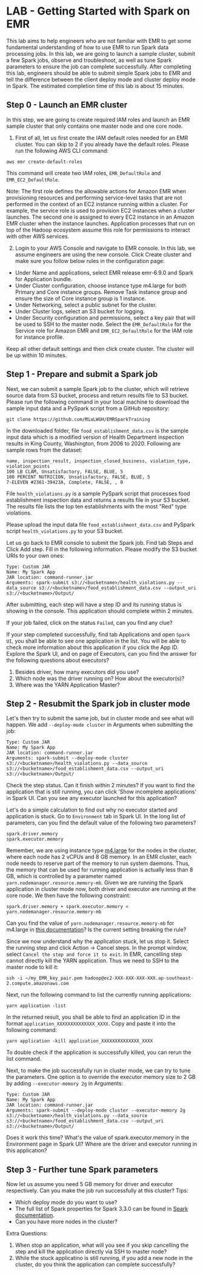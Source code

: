 # LAB - Getting Started with Spark on EMR
This lab aims to help engineers who are not familiar with EMR to get some fundamental understanding of how to use EMR to run Spark data processing jobs. In this lab, we are going to launch a sample cluster, submit a few Spark jobs, observe and troubleshoot, as well as tune Spark parameters to ensure the job can complete successfully. After completing this lab, engineers should be able to submit simple Spark jobs to EMR and tell the difference between the client deploy mode and cluster deploy mode in Spark. The estimated completion time of this lab is about 15 minutes. 

## Step 0 - Launch an EMR cluster
In this step, we are going to create required IAM roles and launch an EMR sample cluster that only contains one master node and one core node. 

1. First of all, let us first create the IAM default roles needed for an EMR cluster. You can skip to 2 if you already have the default roles. Please run the following AWS CLI command:
```
aws emr create-default-roles
```
This command will create two IAM roles, `EMR_DefaultRole` and `EMR_EC2_DefaultRole`. 

Note: The first role defines the allowable actions for Amazon EMR when provisioning resources and performing service-level tasks that are not       performed in the context of an EC2 instance running within a cluster. For example, the service role is used to provision EC2 instances when a cluster launches. The second one is assigned to every EC2 instance in an Amazon EMR cluster when the instance launches. Application processes that run on top of the Hadoop ecosystem assume this role for permissions to interact with other AWS services.

2. Login to your AWS Console and navigate to EMR console. In this lab, we assume engineers are using the new console. Click Create cluster and make sure you follow below rules in the configuration page:
  + Under Name and applications, select EMR release emr-6.9.0 and Spark for Application bundle.
  + Under Cluster configuration, choose instance type m4.large for both Primary and Core instance groups. Remove Task instance group and ensure the size of Core instance group is 1 instance.
  + Under Networking, select a public subnet for the cluster.
  + Under Cluster logs, select an S3 bucket for logging. 
  + Under Security configuration and permissions, select a key pair that will be used to SSH to the master node. Select the `EMR_DefaultRole` for the Service role for Amazon EMR and `EMR_EC2_DefaultRole` for the IAM role for instance profile.
  
Keep all other default settings and then click create cluster. The cluster will be up within 10 minutes. 
  
## Step 1 - Prepare and submit a Spark job
Next, we can submit a sample Spark job to the cluster, which will retrieve source data from S3 bucket, process and return results file to S3 bucket. Please run the following command in your local machine to download the sample input data and a PySpark script from a GitHub repository:
```
git clone https://github.com/MiaLWGH/EMRSparkTraining
```
In the downloaded folder, file `food_establishment_data.csv` is the sample input data which is a modified version of Health Department inspection results in King County, Washington, from 2006 to 2020. Following are sample rows from the dataset:
```
name, inspection_result, inspection_closed_business, violation_type, violation_points
100 LB CLAM, Unsatisfactory, FALSE, BLUE, 5
100 PERCENT NUTRICION, Unsatisfactory, FALSE, BLUE, 5
7-ELEVEN #2361-39423A, Complete, FALSE, , 0
```
File `health_violations.py` is a sample PySpark script that processes food establishment inspection data and returns a results file in your S3 bucket. The results file lists the top ten establishments with the most "Red" type violations.

Please upload the input data file `food_establishment_data.csv` and PySpark script `health_violations.py` to your S3 bucket. 

Let us go back to EMR console to submit the Spark job. Find tab Steps and Click Add step. Fill in the following information. Please modify the S3 bucket URIs to your own ones:
```
Type: Custom JAR
Name: My Spark App
JAR location: command-runner.jar
Arguments: spark-submit s3://<bucketname>/health_violations.py --data_source s3://<bucketname>/food_establishment_data.csv --output_uri s3://<bucketname>/Output/
```
After submitting, each step will have a step ID and its running status is showing in the console. This application should complete within 2 minutes. 

If your job failed, click on the status `Failed`, can you find any clue?

If your step completed successfully, find tab Applications and open `Spark UI`, you shall be able to see one application in the list. You will be able to check more information about this application if you click the App ID. Explore the Spark UI, and on page of Executors, can you find the answer for the following questions about executors?
1. Besides driver, how many executors did you use?
2. Which node was the driver running on? How about the executor(s)?
3. Where was the YARN Application Master?

## Step 2 - Resubmit the Spark job in cluster mode
Let's then try to submit the same job, but in cluster mode and see what will happen. We add `--deploy-mode cluster` in Arguments when submitting the job:
```
Type: Custom JAR
Name: My Spark App
JAR location: command-runner.jar
Arguments: spark-submit --deploy-mode cluster s3://<bucketname>/health_violations.py --data_source s3://<bucketname>/food_establishment_data.csv --output_uri s3://<bucketname>/Output/
```
Check the step status. Can it finish within 2 minutes? If you want to find the application that is still running, you can click 'Show incomplete applications' in Spark UI. Can you see any executor launched for this application?

Let's do a simple calculation to find out why no executor started and application is stuck. Go to `Environment` tab in Spark UI. In the long list of parameters, can you find the default value of the following two parameters?
```
spark.driver.memory
spark.executor.memory
```
Remember, we are using instance type [m4.large](https://aws.amazon.com/ec2/instance-types/) for the nodes in the cluster, where each node has 2 vCPUs and 8 GB memory. In an EMR cluster, each node needs to reserve part of the memory to run system daemons. Thus, the memory that can be used for running application is actually less than 8 GB, which is controlled by a parameter named `yarn.nodemanager.resource.memory-mb`. Given we are running the Spark application in cluster mode now, both driver and executor are running at the core node. We then have the following constraint:
```
spark.driver.memory + spark.executor.memory < yarn.nodemanager.resource.memory-mb
```
Can you find the value of `yarn.nodemanager.resource.memory-mb` for m4.large in [this documentation](https://docs.aws.amazon.com/emr/latest/ReleaseGuide/emr-hadoop-task-config.html#emr-hadoop-task-config-m4)? Is the current setting breaking the rule?

Since we now understand why the application stuck, let us stop it. Select the running step and click Action -> Cancel steps. In the prompt window, select `Cancel the step and force it to exit`. In EMR, cancelling step cannot directly kill the YARN application. Thus we need to SSH to the master node to kill it:
```
ssh -i ~/my_EMR_key_pair.pem hadoop@ec2-XXX-XXX-XXX-XXX.ap-southeast-2.compute.amazonaws.com
```
Next, run the following command to list the currently running applications:
```
yarn application -list
```
In the returned result, you shall be able to find an application ID in the format `application_XXXXXXXXXXXXXX_XXXX`. Copy and paste it into the following command:
```
yarn application -kill application_XXXXXXXXXXXXXX_XXXX
```
To double check if the application is successfully killed, you can rerun the list command. 

Next, to make the job successfully run in cluster mode, we can try to tune the parameters. One option is to override the executor memory size to 2 GB by adding `--executor-memory 2g` in Arguments:
```
Type: Custom JAR
Name: My Spark App
JAR location: command-runner.jar
Arguments: spark-submit --deploy-mode cluster --executor-memory 2g s3://<bucketname>/health_violations.py --data_source s3://<bucketname>/food_establishment_data.csv --output_uri s3://<bucketname>/Output/
```
Does it work this time? What's the value of spark.executor.memory in the Environment page in Spark UI? Where are the driver and executor running in this application?

## Step 3 - Further tune Spark parameters
Now let us assume you need 5 GB memory for driver and executor respectively. Can you make the job run successfully at this cluster?
Tips:
+ Which deploy mode do you want to use?
+ The full list of Spark properties for Spark 3.3.0 can be found in [Spark documentation](https://spark.apache.org/docs/3.3.0/configuration.html).
+ Can you have more nodes in the cluster?

Extra Questions:
1. When stop an application, what will you see if you skip cancelling the step and kill the application directly via SSH to master node?
2. While the stuck applicatino is still running, if you add a new node in the cluster, do you think the application can complete successfully?
